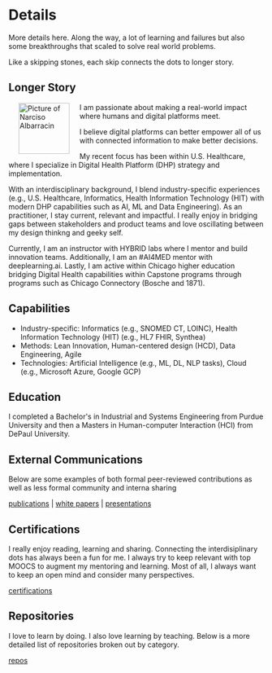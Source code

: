 # Details

More details here.  Along the way, a lot of learning and failures but also some breakthroughs that scaled to solve real world problems.

Like a skipping stones, each skip connects the dots to longer story. 

## Longer Story

<p>
<img alt="Picture of Narciso Albarracin" height="100px" src="https://media-exp1.licdn.com/dms/image/C4E03AQEfd7EZlU4S7w/profile-displayphoto-shrink_200_200/0/1516168365741?e=1647475200&v=beta&t=EX5nZPUndxYYscjU2JCWmAKih6furBRinR_i8CvGRhU" align="left" hspace="20px">
I am passionate about making a real-world impact where humans and digital platforms meet.
</p>

I believe digital platforms can better empower all of us with connected information to make better decisions.

My recent focus has been within U.S. Healthcare, where I specialize in Digital Health Platform (DHP) strategy and implementation.  

With an interdisciplinary background, I blend industry-specific experiences (e.g., U.S. Healthcare, Informatics, Health Information Technology (HIT) with modern DHP capabilities such as AI, ML and Data Engineering).  As an practitioner, I stay current, relevant and impactful.  I really enjoy in bridging gaps between stakeholders and product teams and love oscillating between my design thinkng and geeky self.

Currently, I am an instructor with HYBRID labs where I mentor and build innovation teams. Additionally, I am an #AI4MED mentor with deeplearning.ai.  Lastly, I am active within Chicago higher education bridging Digital Health capabilities within Capstone programs through programs such as Chicago Connectory (Bosche and 1871). 

## Capabilities
<ul>
    <li>
    Industry-specific:  Informatics (e.g., SNOMED CT, LOINC), Health Information Technology (HIT) (e.g., HL7 FHIR, Synthea)   
    </li>
    <li>
    Methods: Lean Innovation, Human-centered design (HCD), Data Engineering, Agile
    </li>
    <li>
    Technologies:  Artificial Intelligence (e.g., ML, DL, NLP tasks), Cloud (e.g., Microsoft Azure, Google GCP)
    </li>
</ul>

## Education
I completed a Bachelor's in Industrial and Systems Engineering from Purdue University and then a Masters in Human-computer Interaction (HCI) from DePaul University.  

## External Communications
Below are some examples of both formal peer-reviewed contributions as well as less formal community and interna sharing

[publications](publications.md) | [white papers](whitepapers.md) | [presentations](presentations.md)

## Certifications
I really enjoy reading, learning and sharing.  Connecting the interdisiplinary dots has always been a fun for me.  I always try to keep relevant with top MOOCS to augment my mentoring and learning.  Most of all, I always want to keep an open mind and consider many perspectives.

[certifications](certifications.md)

## Repositories
I love to learn by doing.  I also love learning by teaching.  Below is a more detailed list of repositories broken out by category.

[repos](repos.md)